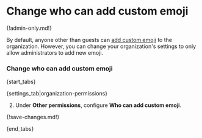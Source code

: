 # Change who can add custom emoji

{!admin-only.md!}

By default, anyone other than guests can [add custom emoji](/help/add-custom-emoji) to the
organization. However, you can change your organization's settings to only
allow administrators to add new emoji.

### Change who can add custom emoji

{start_tabs}

{settings_tab|organization-permissions}

2. Under **Other permissions**, configure **Who can add custom emoji**.

{!save-changes.md!}

{end_tabs}
